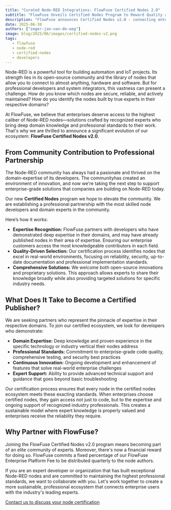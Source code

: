 ```yaml
---
title: "Curated Node-RED Integrations: FlowFuse Certified Nodes 2.0"
subtitle: "FlowFuse Unveils Certified Nodes Program to Reward Quality and Ensure Long-Term Support"
description: "FlowFuse announces Certified Nodes v2.0 - connecting enterprises with the highest quality Node-RED nodes, built and maintained by recognized experts in their fields."
date: 2025-06-30
authors: ["zeger-jan-van-de-weg"]
image: blog/2025/06/images/certified-nodes-v2.png
tags:
   - flowfuse
   - node-red
   - certified-nodes
   - developers
---
```


Node-RED is a powerful tool for building automation and IoT projects. Its
strength lies in its open-source community and the library of nodes that allow
you to connect to almost anything, hardware and software. But for professional
developers and system integrators, this vastness can present a challenge. How do
you know which nodes are secure, reliable, and actively maintained? How do you
identify the nodes built by true experts in their respective domains?

At FlowFuse, we believe that enterprises deserve access to the highest caliber
of Node-RED nodes—solutions crafted by recognized experts who bring deep domain
knowledge and professional standards to their work. That's why we are thrilled
to announce a significant evolution of our ecosystem: **FlowFuse Certified Nodes
v2.0**.

<!--more-->

## From Community Contribution to Professional Partnership

The Node-RED community has always had a pasionate and thrived on the
domain-expertise of its developers. The communityhas created an environment of
innovation, and now we're taking the next step to support enterprise-grade
solutions that companies are building on Node-RED today.

Our new **Certified Nodes** program we hope to elevate the community. We are
establishing a professional partnership with the most skilled node developers
and domain experts in the community.

Here’s how it works:

- **Expertise Recognition:** FlowFuse partners with developers who have
  demonstrated deep expertise in their domains, and may have already published
  nodes in their area of expertise. Ensuring our enterprise customers access the
  most knowledgeable contributors in each field.
- **Quality-Driven Selection:** Our certification process identifies nodes that
  excel in real-world environments, focusing on reliability, security,
  up-to-date documentation and professional implementation standards.
- **Comprehensive Solutions:** We welcome both open-source innovations and
  proprietary solutions. This approach allows experts to share their knowledge
  broadly while also providing targeted solutions for specific industry needs.

## What Does It Take to Become a Certified Publisher?

We are seeking partners who represent the pinnacle of expertise in their
respective domains. To join our certified ecosystem, we look for developers who
demonstrate:

- **Domain Expertise:** Deep knowledge and proven experience in the specific
  technology or industry vertical their nodes address
- **Professional Standards:** Commitment to enterprise-grade code quality,
  comprehensive testing, and security best practices
- **Continuous Innovation:** Ongoing development and enhancement of features
  that solve real-world enterprise challenges
- **Expert Support:** Ability to provide advanced technical support and guidance
  that goes beyond basic troubleshooting

Our certification process ensures that every node in the certified nodes
ecosystem meets these exacting standards. When enterprises choose certified
nodes, they gain access not just to code, but to the expertise and ongoing
support of recognized industry professionals. This creates a sustainable model
where expert knowledge is properly valued and enterprises receive the
reliability they require.

## Why Partner with FlowFuse?

Joining the FlowFuse Certified Nodes v2.0 program means becoming part of an
elite community of experts. Moreover, there's now a financial reward for doing
so. FlowFuse commits a fixed percentage of our FlowFuse Enterprise Platform Fee
to be distributed quarterly to the node authors.

If you are an expert developer or organization that has built exceptional
Node-RED nodes and are committed to maintaining the highest professional
standards, we want to collaborate with you. Let's work together to create a more
sustainable, professional ecosystem that connects enterprise users with the
industry's leading experts.

[Contact us to discuss your node certification](/contact/)

